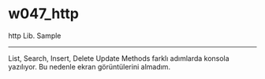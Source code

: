 # w047_http

http Lib. Sample
<HR>
List, Search, Insert, Delete Update Methods farklı adımlarda konsola yazılıyor. Bu nedenle ekran görüntülerini almadım.



